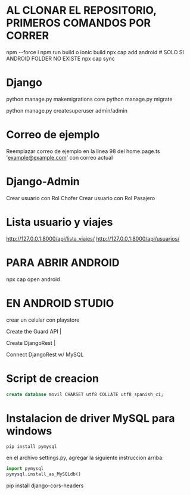 
# AL CLONAR EL REPOSITORIO, PRIMEROS COMANDOS POR CORRER
npm --force i
npm run build o ionic build
npx cap add android # SOLO SI ANDROID FOLDER NO EXISTE
npx cap sync

# Django
python manage.py makemigrations core
python manage.py migrate

python manage.py createsuperuser admin/admin

# Correo de ejemplo
Reemplazar correo de ejemplo en la linea 98 del home.page.ts 'example@example.com' con correo actual

# Django-Admin
Crear usuario con Rol Chofer
Crear usuario con Rol Pasajero

# Lista usuario y viajes
http://127.0.0.1:8000/api/lista_viajes/
http://127.0.0.1:8000/api/usuarios/

# PARA ABRIR ANDROID
npx cap open android


# EN ANDROID STUDIO
crear un celular con playstore


Create the Guard 
API |

Create DjangoRest |

Connect DjangoRest w/ MySQL

# Script de creacion

```sql
create database movil CHARSET utf8 COLLATE utf8_spanish_ci;
```


# Instalacion de driver MySQL para windows

```shell
pip install pymysql

```

en el archivo settings.py, agregar la siguiente instruccion arriba:

```python
import pymysql
pymysql.install_as_MySQLdb()
```

pip install django-cors-headers

